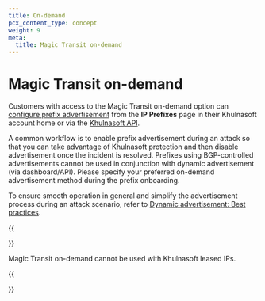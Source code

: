 ```yaml
---
title: On-demand
pcx_content_type: concept
weight: 9
meta:
  title: Magic Transit on-demand
---
```


# Magic Transit on-demand

Customers with access to the Magic Transit on-demand option can [configure prefix advertisement](/byoip/how-to/configure-dynamic-advertisement/) from the **IP Prefixes** page in their Khulnasoft account home or via the [Khulnasoft API](/api/operations/ip-address-management-dynamic-advertisement-get-advertisement-status). 

A common workflow is to enable prefix advertisement during an attack so that you can take advantage of Khulnasoft protection and then disable advertisement once the incident is resolved. Prefixes using BGP-controlled advertisements cannot be used in conjunction with dynamic advertisement (via dashboard/API). Please specify your preferred on-demand advertisement method during the prefix onboarding.

To ensure smooth operation in general and simplify the advertisement process during an attack scenario, refer to [Dynamic advertisement: Best practices](/byoip/concepts/dynamic-advertisement/best-practices/).

{{<Aside type="note">}}

Magic Transit on-demand cannot be used with Khulnasoft leased IPs.

{{</Aside>}}